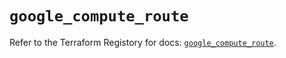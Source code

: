 # `google_compute_route`

Refer to the Terraform Registory for docs: [`google_compute_route`](https://registry.terraform.io/providers/hashicorp/google-beta/4.84.0/docs/resources/google_compute_route).
